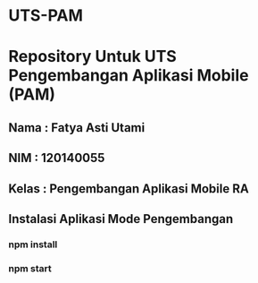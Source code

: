 # UTS-PAM
# Repository Untuk UTS Pengembangan Aplikasi Mobile (PAM) </br>

## Nama : Fatya Asti Utami </br>
## NIM : 120140055 </br>
## Kelas : Pengembangan Aplikasi Mobile RA

## Instalasi Aplikasi Mode Pengembangan

### npm install
### npm start
